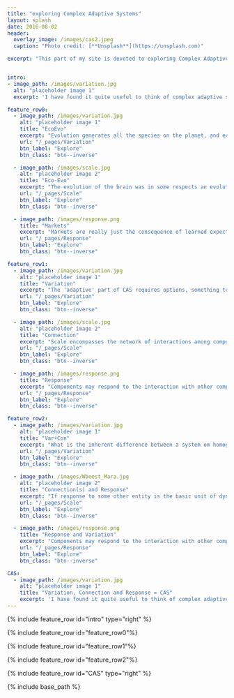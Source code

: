```yaml
---
title: "exploring Complex Adaptive Systems"
layout: splash
date: 2016-08-02
header:
  overlay_image: /images/cas2.jpeg
  caption: "Photo credit: [**Unsplash**](https://unsplash.com)"

excerpt: "This part of my site is devoted to exploring Complex Adaptive Systems, what they are, how they work, and how one can approach any system with a complex adaptive systems perspective *Sincerely, Jon Norberg*"


intro:
- image_path: /images/variation.jpg
  alt: "placeholder image 1"
  excerpt: 'I have found it quite useful to think of complex adaptive systems by applying at least three different lenses to any problem: How is the **variation** of components expressed, what are the scales of **connections** and how do the components **respond** to these interactions. But it is when we put these ingredients together in a stew we get the dynamics of complex adaptive systems. My friend and post-doc host [Simon Levin](https://www.princeton.edu/~slevin/) likes to describe complex adaptive systems as localized interactions that result in selection processes which manifests in patterns at higher levels that in turn determine the nature of the local interactions. Thus, in this website I will explore both the ingrediences of complex adaptive systems as well as the resulting patterns when all processes work in concert'

feature_row0:
  - image_path: /images/variation.jpg
    alt: "placeholder image 1"
    title: "EcoEvo"
    excerpt: "Evolution generates all the species on the planet, and ecology determines their distribution. These are without doubt the most profound and iconic examples of complex adaptive system"
    url: "/_pages/Variation"
    btn_label: "Explore"
    btn_class: "btn--inverse"

  - image_path: /images/scale.jpg
    alt: "placeholder image 2"
    title: "Eco-Evo"
    excerpt: "The evolution of the brain was in some respects an evolutionary shortcut. Learning means that mistakes don't have to made twice, and with social learning, deadly mistakes can be avoided. Since evolution feeds on deadly mistakes, the emergence of learning is the second major complex adaptive system, giving rise to societies, science and most likely art"
    url: "/_pages/Scale"
    btn_label: "Explore"
    btn_class: "btn--inverse"

  - image_path: /images/response.png
    title: "Markets"
    excerpt: "Markets are really just the consequence of learned expectations, but considering that humans could not have transformed the planet into a new geological era, the Anthropocene, without using markets this phenomenon is here awarded the third place for iconic complex adaptive systems"
    url: "/_pages/Response"
    btn_label: "Explore"
    btn_class: "btn--inverse"

feature_row1:
  - image_path: /images/variation.jpg
    alt: "placeholder image 1"
    title: "Variation"
    excerpt: "The 'adaptive' part of CAS requires options, something to select from, wether it is genes, organisms traits, policies, products etc. Variation, and thus options, is the prerequisite of adaptation."
    url: "/_pages/Variation"
    btn_label: "Explore"
    btn_class: "btn--inverse"

  - image_path: /images/scale.jpg
    alt: "placeholder image 2"
    title: "Connection"
    excerpt: "Scale encompasses the network of interactions among components in space time and organizational level. Cross-scale interactions are cause of some of the more unexpected dynamics"
    url: "/_pages/Scale"
    btn_label: "Explore"
    btn_class: "btn--inverse"

  - image_path: /images/response.png
    title: "Response"
    excerpt: "Components may respond to the interaction with other components by changing some aspect of their internal system which in turn affect the nature of this components interactions"
    url: "/_pages/Response"
    btn_label: "Explore"
    btn_class: "btn--inverse"

feature_row2:
  - image_path: /images/variation.jpg
    alt: "placeholder image 1"
    title: "Var+Con"
    excerpt: "What is the inherent difference between a system om homogenous components vs a system of heterogenous components? Does a flock of identical individuals behave differently than a flock with both bold and cowardize individuals? Does a workplace work better with diversity? How does one measure diversity over scales?"
    url: "/_pages/Variation"
    btn_label: "Explore"
    btn_class: "btn--inverse"

  - image_path: /images/Wbeest_Mara.jpg
    alt: "placeholder image 2"
    title: "Connection(s) and Response"
    excerpt: "If response to some other entity is the basic unit of dynamics, then response to connecting to many people is the basic unit of social dynamics. How does response scale to group size?"
    url: "/_pages/Scale"
    btn_label: "Explore"
    btn_class: "btn--inverse"

  - image_path: /images/response.png
    title: "Response and Variation"
    excerpt: "Components may respond to the interaction with other components by changing some aspect of their internal system which in turn affect the nature of this components interactions"
    url: "/_pages/Response"
    btn_label: "Explore"
    btn_class: "btn--inverse"

CAS:
  - image_path: /images/variation.jpg
    alt: "placeholder image 1"
    title: "Variation, Connection and Response = CAS"
    excerpt: 'I have found it quite useful to think of complex adaptive systems by applying at least three different lenses to any problem: How is the **variation** of components expressed, what are the **scales** of interaction and how do the components **respond** to these interactions. But it is when we put these ingredients together in a stew we get the dynamics of complex adaptive systems. My friend and post-doc host [Simon Levin](https://www.princeton.edu/~slevin/) likes to describe complex adaptive systems as localized interactions that result in selection processes which manifests in patterns at higher levels that in turn determine the nature of the local interactions. Thus, in this website I will explore both the ingrediences of complex adaptive systems as well as the resulting patterns when all processes work in concert'
---
```


{% include feature_row id="intro" type="right" %}

{% include feature_row id="feature_row0"%}

{% include feature_row id="feature_row1"%}

{% include feature_row id="feature_row2"%}

{% include feature_row id="CAS" type="right" %}

{% include base_path %}
